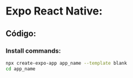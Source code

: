 # Expo React Native:

## Código:

### Install commands:
```bash
npx create-expo-app app_name --template blank
cd app_name
```